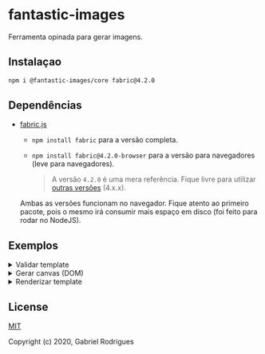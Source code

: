 # fantastic-images

Ferramenta opinada para gerar imagens.

## Instalaçao

```sh
npm i @fantastic-images/core fabric@4.2.0
```

## Dependências

- [fabric.js](https://github.com/fabricjs/fabric.js)

  - `npm install fabric` para a versão completa.

  - `npm install fabric@4.2.0-browser` para a versão para navegadores (leve para navegadores).

    > A versão `4.2.0` é uma mera referência. Fique livre para utilizar [outras versões](https://www.npmjs.com/package/fabric?activeTab=versions)
    > (4.x.x).

  Ambas as versões funcionam no navegador. Fique atento ao primeiro pacote, pois o mesmo irá consumir mais espaço em disco (foi feito para rodar no NodeJS).

## Exemplos

<details>
  <summary>Validar template</summary>

```ts
import { Template } from "@fantastic-images/core";

const template = {
  model: {
    sketch: {
      width: 0,
      height: 0,
    },
    staticImages: [],
    fabricExported: {
      objects: [],
    },
  },
};

Template.isValidTemplate(template);
```

</details>

<details>
  <summary>Gerar canvas (DOM)</summary>

```ts
import { fabric } from "fabric";
import { FabricCanvasByDom } from "@fantastic-images/core";

const template = {
  model: {
    sketch: {
      width: 0,
      height: 0,
    },
    staticImages: [],
    fabricExported: {
      objects: [],
    },
  },
};

const wrapper = document.getElementById("wrapper");

const getCanvas = FabricCanvasByDom.getCanvas(fabric)(window.document)(wrapper);

const canvas = getCanvas(template);
```

</details>

<details>
  <summary>Renderizar template</summary>

```ts
import { fabric } from "fabric";
import { FabricCanvasByDom, renderTemplate } from "@fantastic-images/core";

const template = {
  model: {
    sketch: {
      width: 0,
      height: 0,
    },
    staticImages: [],
    fabricExported: {
      objects: [],
    },
  },
};

const wrapper = document.getElementById("wrapper");

const getCanvas = FabricCanvasByDom.getCanvas(fabric)(window.document)(wrapper);

const canvas = getCanvas(template);

await renderTemplate(fabric)(canvas)(template);
```

</details>

## License

[MIT](https://opensource.org/licenses/MIT)

Copyright (c) 2020, Gabriel Rodrigues
